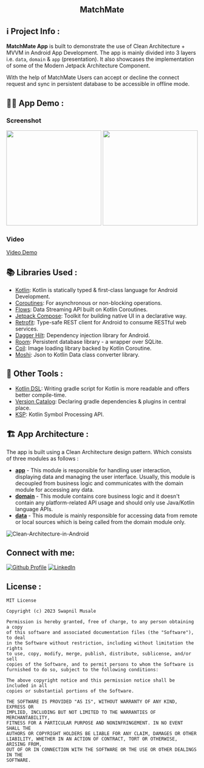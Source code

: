 <br/>
<p align="center">
  
  <h2 align="center">MatchMate</h2>

## ℹ️ Project Info : 
**MatchMate App** is built to demonstrate the use of Clean Architecture + MVVM in Android App Development. The app is mainly divided into 3 layers i.e. ```data```, ```domain``` & ```app``` (presentation).
It also showcases the implementation of some of the Modern Jetpack Architecture Component.

With the help of MatchMate Users can accept or decline the connect request and sync in persistent database to be accessible in offline mode.

## 👨‍💻 App Demo :
### Screenshot
<img src = "https://github.com/swapnil-musale/MatchMate/assets/15209914/1fe563f2-dcdb-46cc-a8d4-023eb66cb0a3" width=250/>
<img src = "https://github.com/swapnil-musale/MatchMate/assets/15209914/40c63a52-165c-476a-a50d-992be57307bb" width=250/>

### Video
[Video Demo](https://github.com/swapnil-musale/MatchMate/assets/15209914/698ba5a3-e781-4698-b746-9209b623bd19)


## 📚 Libraries Used :
* [Kotlin][0]: Kotlin is statically typed & first-class language for Android Development.
* [Coroutines][1]: For asynchronous or non-blocking operations.
* [Flows][2]: Data Streaming API built on Kotlin Coroutines.
* [Jetpack Compose][3]: Toolkit for building native UI in a declarative way.
* [Retrofit][4]: Type-safe REST client for Android to consume RESTful web services.
* [Dagger Hilt][5]: Dependency injection library for Android.
* [Room][5]: Persistent database library - a wrapper over SQLite.
* [Coil][6]: Image loading library backed by Kotlin Coroutine.
* [Moshi][7]: Json to Kotlin Data class converter library.

[0]:  https://kotlinlang.org/
[1]:  https://kotlinlang.org/docs/coroutines-overview.html
[2]:  https://developer.android.com/kotlin/flow
[3]:  https://developer.android.com/jetpack/compose
[4]:  https://github.com/square/retrofit
[5]:  https://developer.android.com/jetpack/androidx/releases/room
[6]:  https://github.com/coil-kt/coil
[7]:  https://github.com/square/moshi

## 🧰 Other Tools :
* [Kotlin DSL][7]: Writing gradle script for Kotlin is more readable and offers better compile-time.
* [Version Catalog][8]: Declaring gradle dependencies & plugins in central place.
* [KSP][9]: Kotlin Symbol Processing API.

[7]:  https://docs.gradle.org/current/userguide/kotlin_dsl.html
[8]:  https://docs.gradle.org/current/userguide/platforms.html
[9]:  https://kotlinlang.org/docs/ksp-overview.html#symbolprocessorprovider-the-entry-point

## 🏗️ App Architecture :
The app is built using a Clean Architecture design pattern. Which consists of three modules as follows :
* [**app**](https://github.com/swapnil-musale/MatchMate/tree/main/app) - This module is responsible for handling user interaction, displaying data and managing the user interface. Usually, this module is decoupled from business logic and communicates with the domain module for accessing any data.
* [**domain**](https://github.com/swapnil-musale/MatchMate/tree/main/domain) - This module contains core business logic and it doesn't contain any platform-related API usage and should only use Java/Kotlin language APIs.
* [**data**](https://github.com/swapnil-musale/MatchMate/tree/main/data) - This module is mainly responsible for accessing data from remote or local sources which is being called from the domain module only.

![Clean-Architecture-in-Android](https://github.com/swapnil-musale/JetJoke/assets/15209914/526ea05d-d3d1-49da-b034-74628871a774)

## Connect with me:
[![Github Profile](https://skillicons.dev/icons?i=github)](https://github.com/swapnil-musale)
[![LinkedIn](https://skillicons.dev/icons?i=linkedin)](https://linkedin.com/in/swapnil-musale)

## License :
```
MIT License

Copyright (c) 2023 Swapnil Musale

Permission is hereby granted, free of charge, to any person obtaining a copy
of this software and associated documentation files (the "Software"), to deal
in the Software without restriction, including without limitation the rights
to use, copy, modify, merge, publish, distribute, sublicense, and/or sell
copies of the Software, and to permit persons to whom the Software is
furnished to do so, subject to the following conditions:

The above copyright notice and this permission notice shall be included in all
copies or substantial portions of the Software.

THE SOFTWARE IS PROVIDED "AS IS", WITHOUT WARRANTY OF ANY KIND, EXPRESS OR
IMPLIED, INCLUDING BUT NOT LIMITED TO THE WARRANTIES OF MERCHANTABILITY,
FITNESS FOR A PARTICULAR PURPOSE AND NONINFRINGEMENT. IN NO EVENT SHALL THE
AUTHORS OR COPYRIGHT HOLDERS BE LIABLE FOR ANY CLAIM, DAMAGES OR OTHER
LIABILITY, WHETHER IN AN ACTION OF CONTRACT, TORT OR OTHERWISE, ARISING FROM,
OUT OF OR IN CONNECTION WITH THE SOFTWARE OR THE USE OR OTHER DEALINGS IN THE
SOFTWARE.
```

</br>
